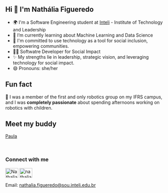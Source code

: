 ## Hi 👋 I'm Nathália Figueredo 


- 🌍 I'm a Software Engineering student at [Inteli](https://www.inteli.edu.br/) - Institute of Technology and Leadership
- 🌱 I’m currently learning about Machine Learning and Data Science
- 🎯 I'm committed to use technology as a tool for social inclusion, empowering communities.
- 👩‍💻 Softwatre Developer for Social Impact
- ✨ My strengths lie in leadership, strategic vision, and leveraging technology for social impact.
- 😄 Pronouns: she/her

## Fun fact
🔭 I was a member of the first and only robotics group on my IFRS campus, and I was **completely passionate** about spending afternoons working on robotics with children.


## Meet my buddy 
[Paula](https://github.com/Paula-zp)

</br>
<h3 align="left">Connect with me </h3>
<p align="left">
<a href="www.linkedin.com/in/nathaliafigueredo" target="blank"><img align="center" src="https://raw.githubusercontent.com/rahuldkjain/github-profile-readme-generator/master/src/images/icons/Social/linked-in-alt.svg" alt="NathaliaFigueredo" height="30" width="40" /></a>
<a href="https://www.instagram.com/nathaliafigueredo__/" target="blank"><img align="center" src="https://raw.githubusercontent.com/rahuldkjain/github-profile-readme-generator/master/src/images/icons/Social/instagram.svg" alt="nathaliafigueredo__" height="30" width="40" /></a>
  
<a> Email: nathalia.figueredo@sou.inteli.edu.br</a></p>





